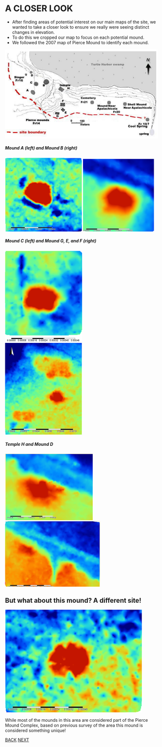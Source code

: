 # A CLOSER LOOK
- After finding areas of potential interest on our main maps of the site, we wanted to take a closer look to ensure we really were seeing distinct changes in elevation. 
- To do this we cropped our map to focus on each potential mound. 
- We followed the 2007 map of Pierce Mound to identify each mound. 

![Image](whitemap.PNG)

##### Mound A (left)                and                      Mound B        (right)          

![Image](mounda.PNG)                                ![Image](moundb.PNG)    


##### Mound C (left)            and           Mound G, E, and F (right)

![Image](moundc.PNG)                    ![Image](moundd.PNG)


##### Temple H        and Mound D

![Image](temple.PNG)        ![Image](fr16.PNG)


## But what about this mound? A different site!

![Image](newmound.PNG)

While most of the mounds in this area are considered part of the Pierce Mound Complex, based on previous survey of the area this mound is considered something unique! 


[BACK](UsingLiDAR.md)   [NEXT](Conclusions.md)
